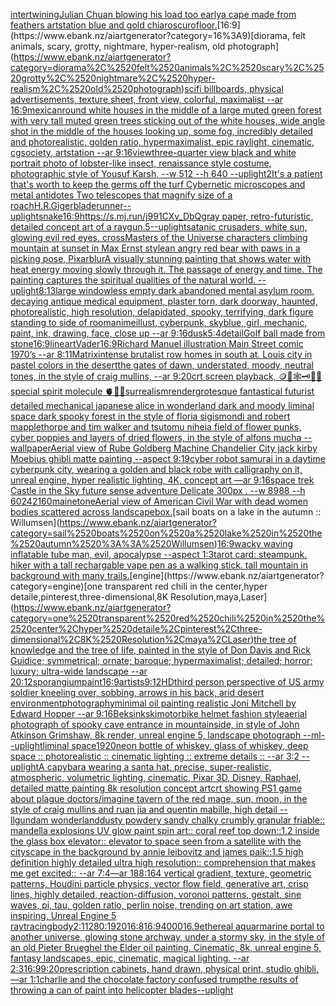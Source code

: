 [intertwining](https://www.ebank.nz/aiartgenerator?category=intertwining)[Julian Chuan blowing his load too early](https://www.ebank.nz/aiartgenerator?category=Julian%2520Chuan%2520blowing%2520his%2520load%2520too%2520early)[a cape made from feathers artstation blue and gold chiaroscuro](https://www.ebank.nz/aiartgenerator?category=a%2520cape%2520made%2520from%2520feathers%2520artstation%2520blue%2520and%2520gold%2520chiaroscuro)[floor.](https://www.ebank.nz/aiartgenerator?category=floor.)[16:9](https://www.ebank.nz/aiartgenerator?category=16%3A9)[diorama, felt animals, scary, grotty, nightmare, hyper-realism, old photograph](https://www.ebank.nz/aiartgenerator?category=diorama%2C%2520felt%2520animals%2C%2520scary%2C%2520grotty%2C%2520nightmare%2C%2520hyper-realism%2C%2520old%2520photograph)[scifi billboards, physical advertisements, texture sheet, front view, colorful, maximalist --ar 16:9](https://www.ebank.nz/aiartgenerator?category=scifi%2520billboards%2C%2520physical%2520advertisements%2C%2520texture%2520sheet%2C%2520front%2520view%2C%2520colorful%2C%2520maximalist%2520--ar%252016%3A9)[mexican](https://www.ebank.nz/aiartgenerator?category=mexican)[round white houses in the middle of a large muted green forest with very tall muted green trees sticking out of the white houses, wide angle shot in the middle of the houses looking up, some fog, incredibly detailed and photorealistic, golden ratio, hypermaximalist, epic raylight, cinematic, cgsociety, artstation --ar 9:16](https://www.ebank.nz/aiartgenerator?category=round%2520white%2520houses%2520in%2520the%2520middle%2520of%2520a%2520large%2520muted%2520green%2520forest%2520with%2520very%2520tall%2520muted%2520green%2520trees%2520sticking%2520out%2520of%2520the%2520white%2520houses%2C%2520wide%2520angle%2520shot%2520in%2520the%2520middle%2520of%2520the%2520houses%2520looking%2520up%2C%2520some%2520fog%2C%2520incredibly%2520detailed%2520and%2520photorealistic%2C%2520golden%2520ratio%2C%2520hypermaximalist%2C%2520epic%2520raylight%2C%2520cinematic%2C%2520cgsociety%2C%2520artstation%2520--ar%25209%3A16)[view](https://www.ebank.nz/aiartgenerator?category=view)[three-quarter view black and white portrait photo of lobster-like insect, renaissance style costume, photographic style of Yousuf Karsh, --w 512 --h 640 --uplight](https://www.ebank.nz/aiartgenerator?category=three-quarter%2520view%2520black%2520and%2520white%2520portrait%2520photo%2520of%2520lobster-like%2520insect%2C%2520renaissance%2520style%2520costume%2C%2520photographic%2520style%2520of%2520Yousuf%2520Karsh%2C%2520--w%2520512%2520--h%2520640%2520--uplight)[2](https://www.ebank.nz/aiartgenerator?category=2)[It's a patient that's worth to keep the germs off the turf Cybernetic microscopes and metal antidotes Two telescopes that magnify size of a roach](https://www.ebank.nz/aiartgenerator?category=It%27s%2520a%2520patient%2520that%27s%2520worth%2520to%2520keep%2520the%2520germs%2520off%2520the%2520turf%2520Cybernetic%2520microscopes%2520and%2520metal%2520antidotes%2520Two%2520telescopes%2520that%2520magnify%2520size%2520of%2520a%2520roach)[H.R.Giger](https://www.ebank.nz/aiartgenerator?category=H.R.Giger)[bladerunner](https://www.ebank.nz/aiartgenerator?category=bladerunner)[--uplight](https://www.ebank.nz/aiartgenerator?category=--uplight)[snake](https://www.ebank.nz/aiartgenerator?category=snake)[16:9](https://www.ebank.nz/aiartgenerator?category=16%3A9)[<https://s.mj.run/j991CXv_DbQ>](https://www.ebank.nz/aiartgenerator?category=%3Chttps%3A//s.mj.run/j991CXv_DbQ%3E)[gray paper, retro-futuristic, detailed concept art of a raygun](https://www.ebank.nz/aiartgenerator?category=gray%2520paper%2C%2520retro-futuristic%2C%2520detailed%2520concept%2520art%2520of%2520a%2520raygun)[.5](https://www.ebank.nz/aiartgenerator?category=.5)[--uplight](https://www.ebank.nz/aiartgenerator?category=--uplight)[satanic crusaders, white sun, glowing evil red eyes, cross](https://www.ebank.nz/aiartgenerator?category=satanic%2520crusaders%2C%2520white%2520sun%2C%2520glowing%2520evil%2520red%2520eyes%2C%2520cross)[Masters of the Universe characters climbing mountain at sunset in Max Ernst style](https://www.ebank.nz/aiartgenerator?category=Masters%2520of%2520the%2520Universe%2520characters%2520climbing%2520mountain%2520at%2520sunset%2520in%2520Max%2520Ernst%2520style)[an angry red bear with paws in a picking pose, Pixar](https://www.ebank.nz/aiartgenerator?category=an%2520angry%2520red%2520bear%2520with%2520paws%2520in%2520a%2520picking%2520pose%2C%2520Pixar)[blur](https://www.ebank.nz/aiartgenerator?category=blur)[A visually stunning painting that shows water with heat energy moving slowly through it. The passage of energy and time. The painting captures the spiritual qualities of the natural world. --uplight](https://www.ebank.nz/aiartgenerator?category=A%2520visually%2520stunning%2520painting%2520that%2520shows%2520water%2520with%2520heat%2520energy%2520moving%2520slowly%2520through%2520it.%2520The%2520passage%2520of%2520energy%2520and%2520time.%2520The%2520painting%2520captures%2520the%2520spiritual%2520qualities%2520of%2520the%2520natural%2520world.%2520--uplight)[8:13](https://www.ebank.nz/aiartgenerator?category=8%3A13)[large windowless empty dark abandoned mental asylum room, decaying antique medical equipment, plaster torn, dark doorway, haunted, photorealistic, high resolution, delapidated, spooky, terrifying, dark figure standing to side of room](https://www.ebank.nz/aiartgenerator?category=large%2520windowless%2520empty%2520dark%2520abandoned%2520mental%2520asylum%2520room%2C%2520decaying%2520antique%2520medical%2520equipment%2C%2520plaster%2520torn%2C%2520dark%2520doorway%2C%2520haunted%2C%2520photorealistic%2C%2520high%2520resolution%2C%2520delapidated%2C%2520spooky%2C%2520terrifying%2C%2520dark%2520figure%2520standing%2520to%2520side%2520of%2520room)[anime](https://www.ebank.nz/aiartgenerator?category=anime)[illust, cyberpunk, skyblue, girl, mechanic, paint, ink, drawing, face, close up --ar 9:16](https://www.ebank.nz/aiartgenerator?category=illust%2C%2520cyberpunk%2C%2520skyblue%2C%2520girl%2C%2520mechanic%2C%2520paint%2C%2520ink%2C%2520drawing%2C%2520face%2C%2520close%2520up%2520--ar%25209%3A16)[dusk](https://www.ebank.nz/aiartgenerator?category=dusk)[5:4](https://www.ebank.nz/aiartgenerator?category=5%3A4)[detail](https://www.ebank.nz/aiartgenerator?category=detail)[Golf ball made from stone](https://www.ebank.nz/aiartgenerator?category=Golf%2520ball%2520made%2520from%2520stone)[16:9](https://www.ebank.nz/aiartgenerator?category=16%3A9)[lineart](https://www.ebank.nz/aiartgenerator?category=lineart)[Vader](https://www.ebank.nz/aiartgenerator?category=Vader)[16:9](https://www.ebank.nz/aiartgenerator?category=16%3A9)[Richard Manuel illustration Main Street comic 1970’s --ar 8:11](https://www.ebank.nz/aiartgenerator?category=Richard%2520Manuel%2520illustration%2520Main%2520Street%2520comic%25201970%E2%80%99s%2520--ar%25208%3A11)[Matrix](https://www.ebank.nz/aiartgenerator?category=Matrix)[intense brutalist row homes in south at. Louis city in pastel colors in the desert](https://www.ebank.nz/aiartgenerator?category=intense%2520brutalist%2520row%2520homes%2520in%2520south%2520at.%2520Louis%2520city%2520in%2520pastel%2520colors%2520in%2520the%2520desert)[the gates of dawn, understated, moody, neutral tones, in the style of craig mullins, --ar 9:20](https://www.ebank.nz/aiartgenerator?category=the%2520gates%2520of%2520dawn%2C%2520understated%2C%2520moody%2C%2520neutral%2520tones%2C%2520in%2520the%2520style%2520of%2520craig%2520mullins%2C%2520--ar%25209%3A20)[crt screen playback, 🪙🥚🕸🗝🫧👄special spirit molecule 🫀🌈✨](https://www.ebank.nz/aiartgenerator?category=crt%2520screen%2520playback%2C%2520%F0%9F%AA%99%F0%9F%A5%9A%F0%9F%95%B8%F0%9F%97%9D%F0%9F%AB%A7%F0%9F%91%84special%2520spirit%2520molecule%2520%F0%9F%AB%80%F0%9F%8C%88%E2%9C%A8)[surrealism](https://www.ebank.nz/aiartgenerator?category=surrealism)[render](https://www.ebank.nz/aiartgenerator?category=render)[grotesque fantastical futurist detailed mechanical japanese alice in wonderland dark and moody liminal space dark spooky forest in the style of floria sigismondi and robert mapplethorpe and tim walker and tsutomu nihei](https://www.ebank.nz/aiartgenerator?category=grotesque%2520fantastical%2520futurist%2520detailed%2520mechanical%2520japanese%2520alice%2520in%2520wonderland%2520dark%2520and%2520moody%2520liminal%2520space%2520dark%2520spooky%2520forest%2520in%2520the%2520style%2520of%2520floria%2520sigismondi%2520and%2520robert%2520mapplethorpe%2520and%2520tim%2520walker%2520and%2520tsutomu%2520nihei)[a field of flower punks, cyber poppies and layers of dried flowers, in the style of alfons mucha --wallpaper](https://www.ebank.nz/aiartgenerator?category=a%2520field%2520of%2520flower%2520punks%2C%2520cyber%2520poppies%2520and%2520layers%2520of%2520dried%2520flowers%2C%2520in%2520the%2520style%2520of%2520alfons%2520mucha%2520--wallpaper)[Aerial view of Rube Goldberg Machine Chandelier City jack kirby Moebius ghibli matte painting --aspect 9:19](https://www.ebank.nz/aiartgenerator?category=Aerial%2520view%2520of%2520Rube%2520Goldberg%2520Machine%2520Chandelier%2520City%2520jack%2520kirby%2520Moebius%2520ghibli%2520matte%2520painting%2520--aspect%25209%3A19)[cyber robot samurai in a daytime cyberpunk city, wearing a golden and black robe with calligraphy on it, unreal engine, hyper realistic lighting, 4K, concept art —ar 9:16](https://www.ebank.nz/aiartgenerator?category=cyber%2520robot%2520samurai%2520in%2520a%2520daytime%2520cyberpunk%2520city%2C%2520wearing%2520a%2520golden%2520and%2520black%2520robe%2520with%2520calligraphy%2520on%2520it%2C%2520unreal%2520engine%2C%2520hyper%2520realistic%2520lighting%2C%25204K%2C%2520concept%2520art%2520%E2%80%94ar%25209%3A16)[space trek Castle in the Sky future sense adventure Delicate 300px . --w 8988 --h 6024](https://www.ebank.nz/aiartgenerator?category=space%2520trek%2520Castle%2520in%2520the%2520Sky%2520future%2520sense%2520adventure%2520Delicate%2520300px%2520.%2520--w%25208988%2520--h%25206024)[2160](https://www.ebank.nz/aiartgenerator?category=2160)[maine](https://www.ebank.nz/aiartgenerator?category=maine)[tone](https://www.ebank.nz/aiartgenerator?category=tone)[Aerial view of American Civil War with dead women bodies scattered across landscape](https://www.ebank.nz/aiartgenerator?category=Aerial%2520view%2520of%2520American%2520Civil%2520War%2520with%2520dead%2520women%2520bodies%2520scattered%2520across%2520landscape)[box.](https://www.ebank.nz/aiartgenerator?category=box.)[sail boats on a lake in the autumn :: Willumsen](https://www.ebank.nz/aiartgenerator?category=sail%2520boats%2520on%2520a%2520lake%2520in%2520the%2520autumn%2520%3A%3A%2520Willumsen)[16:9](https://www.ebank.nz/aiartgenerator?category=16%3A9)[wacky waving inflatable tube man, evil, apocalypse --aspect 1:3](https://www.ebank.nz/aiartgenerator?category=wacky%2520waving%2520inflatable%2520tube%2520man%2C%2520evil%2C%2520apocalypse%2520--aspect%25201%3A3)[tarot card: steampunk. hiker with a tall rechargable vape pen as a walking stick. tall mountain in background with many trails.](https://www.ebank.nz/aiartgenerator?category=tarot%2520card%3A%2520steampunk.%2520hiker%2520with%2520a%2520tall%2520rechargable%2520vape%2520pen%2520as%2520a%2520walking%2520stick.%2520tall%2520mountain%2520in%2520background%2520with%2520many%2520trails.)[engine](https://www.ebank.nz/aiartgenerator?category=engine)[one transparent red chili in the center,hyper detaile,pinterest,three-dimensional,8K Resolution,maya,Laser](https://www.ebank.nz/aiartgenerator?category=one%2520transparent%2520red%2520chili%2520in%2520the%2520center%2Chyper%2520detaile%2Cpinterest%2Cthree-dimensional%2C8K%2520Resolution%2Cmaya%2CLaser)[the tree of knowledge and the tree of life, painted in the style of Don Davis and Rick Guidice; symmetrical; ornate; baroque; hypermaximalist; detailed; horror; luxury; ultra-wide landscape --ar 20:12](https://www.ebank.nz/aiartgenerator?category=the%2520tree%2520of%2520knowledge%2520and%2520the%2520tree%2520of%2520life%2C%2520painted%2520in%2520the%2520style%2520of%2520Don%2520Davis%2520and%2520Rick%2520Guidice%3B%2520symmetrical%3B%2520ornate%3B%2520baroque%3B%2520hypermaximalist%3B%2520detailed%3B%2520horror%3B%2520luxury%3B%2520ultra-wide%2520landscape%2520--ar%252020%3A12)[sporangium](https://www.ebank.nz/aiartgenerator?category=sporangium)[paint](https://www.ebank.nz/aiartgenerator?category=paint)[16:9](https://www.ebank.nz/aiartgenerator?category=16%3A9)[](https://www.ebank.nz/aiartgenerator?category=)[artists](https://www.ebank.nz/aiartgenerator?category=artists)[9:12](https://www.ebank.nz/aiartgenerator?category=9%3A12)[HD](https://www.ebank.nz/aiartgenerator?category=HD)[third person perspective of US army soldier kneeling over, sobbing, arrows in his back, arid desert environment](https://www.ebank.nz/aiartgenerator?category=third%2520person%2520perspective%2520of%2520US%2520army%2520soldier%2520kneeling%2520over%2C%2520sobbing%2C%2520arrows%2520in%2520his%2520back%2C%2520arid%2520desert%2520environment)[photography](https://www.ebank.nz/aiartgenerator?category=photography)[minimal oil painting realistic Joni Mitchell by Edward Hopper --ar 9:16](https://www.ebank.nz/aiartgenerator?category=minimal%2520oil%2520painting%2520realistic%2520Joni%2520Mitchell%2520by%2520Edward%2520Hopper%2520--ar%25209%3A16)[Beksinkski](https://www.ebank.nz/aiartgenerator?category=Beksinkski)[motorbike helmet fashion style](https://www.ebank.nz/aiartgenerator?category=motorbike%2520helmet%2520fashion%2520style)[aerial photograph of spooky cave entrance in mountainside, in style of John Atkinson Grimshaw, 8k render, unreal engine 5, landscape photograph --ml](https://www.ebank.nz/aiartgenerator?category=aerial%2520photograph%2520of%2520spooky%2520cave%2520entrance%2520in%2520mountainside%2C%2520in%2520style%2520of%2520John%2520Atkinson%2520Grimshaw%2C%25208k%2520render%2C%2520unreal%2520engine%25205%2C%2520landscape%2520photograph%2520--ml)[--uplight](https://www.ebank.nz/aiartgenerator?category=--uplight)[liminal space](https://www.ebank.nz/aiartgenerator?category=liminal%2520space)[1920](https://www.ebank.nz/aiartgenerator?category=1920)[neon bottle of whiskey, glass of whiskey, deep space :: photorealistic :: cinematic lighting :: extreme details :: --ar 3:2 --uplight](https://www.ebank.nz/aiartgenerator?category=neon%2520bottle%2520of%2520whiskey%2C%2520glass%2520of%2520whiskey%2C%2520deep%2520space%2520%3A%3A%2520photorealistic%2520%3A%3A%2520cinematic%2520lighting%2520%3A%3A%2520extreme%2520details%2520%3A%3A%2520--ar%25203%3A2%2520--uplight)[A capybara wearing a santa hat, precise, super-realistic, atmospheric, volumetric lighting, cinematic, Pixar 3D, Disney, Raphael, detailed matte painting 8k resolution concept art](https://www.ebank.nz/aiartgenerator?category=A%2520capybara%2520wearing%2520a%2520santa%2520hat%2C%2520precise%2C%2520super-realistic%2C%2520atmospheric%2C%2520volumetric%2520lighting%2C%2520cinematic%2C%2520Pixar%25203D%2C%2520Disney%2C%2520Raphael%2C%2520detailed%2520matte%2520painting%25208k%2520resolution%2520concept%2520art)[crt showing PS1 game about plague doctors](https://www.ebank.nz/aiartgenerator?category=crt%2520showing%2520PS1%2520game%2520about%2520plague%2520doctors)[/imagine tavern of the red mage, sun, moon, in the style of craig mullins and ruan jia and quentin mabille, high detail --ll](https://www.ebank.nz/aiartgenerator?category=/imagine%2520tavern%2520of%2520the%2520red%2520mage%2C%2520sun%2C%2520moon%2C%2520in%2520the%2520style%2520of%2520craig%2520mullins%2520and%2520ruan%2520jia%2520and%2520quentin%2520mabille%2C%2520high%2520detail%2520--ll)[gundam wonderland](https://www.ebank.nz/aiartgenerator?category=gundam%2520wonderland)[dusty powdery sandy chalky crumbly granular friable:: mandella explosions UV glow paint spin art:: coral reef top down::1.2 inside the glass box elevator:: elevator to space seen from a satellite with the cityscape in the background by annie leibovitz and james paik::1.5 high definition highly detailed ultra high resolution:: comprehension that makes me get excited:: --ar 7:4](https://www.ebank.nz/aiartgenerator?category=dusty%2520powdery%2520sandy%2520chalky%2520crumbly%2520granular%2520friable%3A%3A%2520mandella%2520explosions%2520UV%2520glow%2520paint%2520spin%2520art%3A%3A%2520coral%2520reef%2520top%2520down%3A%3A1.2%2520inside%2520the%2520glass%2520box%2520elevator%3A%3A%2520elevator%2520to%2520space%2520seen%2520from%2520a%2520satellite%2520with%2520the%2520cityscape%2520in%2520the%2520background%2520by%2520annie%2520leibovitz%2520and%2520james%2520paik%3A%3A1.5%2520high%2520definition%2520highly%2520detailed%2520ultra%2520high%2520resolution%3A%3A%2520comprehension%2520that%2520makes%2520me%2520get%2520excited%3A%3A%2520--ar%25207%3A4)[—ar 188:164 vertical gradient, texture, geometric patterns, Houdini particle physics, vector flow field, generative art, crisp lines, highly detailed, reaction-diffusion, voronoi patterns, gestalt, sine waves, pi, tau, golden ratio, perlin noise, trending on art station, awe inspiring, Unreal Engine 5 raytracing](https://www.ebank.nz/aiartgenerator?category=%E2%80%94ar%2520188%3A164%2520vertical%2520gradient%2C%2520texture%2C%2520geometric%2520patterns%2C%2520Houdini%2520particle%2520physics%2C%2520vector%2520flow%2520field%2C%2520generative%2520art%2C%2520crisp%2520lines%2C%2520highly%2520detailed%2C%2520reaction-diffusion%2C%2520voronoi%2520patterns%2C%2520gestalt%2C%2520sine%2520waves%2C%2520pi%2C%2520tau%2C%2520golden%2520ratio%2C%2520perlin%2520noise%2C%2520trending%2520on%2520art%2520station%2C%2520awe%2520inspiring%2C%2520Unreal%2520Engine%25205%2520raytracing)[body](https://www.ebank.nz/aiartgenerator?category=body)[2:1](https://www.ebank.nz/aiartgenerator?category=2%3A1)[1280:1920](https://www.ebank.nz/aiartgenerator?category=1280%3A1920)[16:8](https://www.ebank.nz/aiartgenerator?category=16%3A8)[16:9](https://www.ebank.nz/aiartgenerator?category=16%3A9)[4000](https://www.ebank.nz/aiartgenerator?category=4000)[16.9](https://www.ebank.nz/aiartgenerator?category=16.9)[ethereal aquarmarine portal to another universe, glowing stone archway, under a stormy sky, in the style of an old Pieter Brueghel the Elder oil painting. Cinematic, 8k, unreal engine 5, fantasy landscapes, epic, cinematic, magical lighting. --ar 2:3](https://www.ebank.nz/aiartgenerator?category=ethereal%2520aquarmarine%2520portal%2520to%2520another%2520universe%2C%2520glowing%2520stone%2520archway%2C%2520under%2520a%2520stormy%2520sky%2C%2520in%2520the%2520style%2520of%2520an%2520old%2520Pieter%2520Brueghel%2520the%2520Elder%2520oil%2520painting.%2520Cinematic%2C%25208k%2C%2520unreal%2520engine%25205%2C%2520fantasy%2520landscapes%2C%2520epic%2C%2520cinematic%2C%2520magical%2520lighting.%2520--ar%25202%3A3)[16:9](https://www.ebank.nz/aiartgenerator?category=16%3A9)[9:20](https://www.ebank.nz/aiartgenerator?category=9%3A20)[prescription cabinets, hand drawn, physical print, studio ghibli, —ar 1:1](https://www.ebank.nz/aiartgenerator?category=prescription%2520cabinets%2C%2520hand%2520drawn%2C%2520physical%2520print%2C%2520studio%2520ghibli%2C%2520%E2%80%94ar%25201%3A1)[charlie and the chocolate factory confused trump](https://www.ebank.nz/aiartgenerator?category=charlie%2520and%2520the%2520chocolate%2520factory%2520confused%2520trump)[the results of throwing a can of paint into helicopter blades](https://www.ebank.nz/aiartgenerator?category=the%2520results%2520of%2520throwing%2520a%2520can%2520of%2520paint%2520into%2520helicopter%2520blades)[--uplight](https://www.ebank.nz/aiartgenerator?category=--uplight)